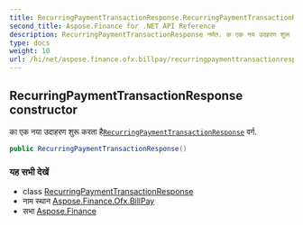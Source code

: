 ```yaml
---
title: RecurringPaymentTransactionResponse.RecurringPaymentTransactionResponse
second_title: Aspose.Finance for .NET API Reference
description: RecurringPaymentTransactionResponse नर्मत. क एक नय उदहरण शुरू करत हैRecurringPaymentTransactionResponse वर्ग.
type: docs
weight: 10
url: /hi/net/aspose.finance.ofx.billpay/recurringpaymenttransactionresponse/recurringpaymenttransactionresponse/
---
```

## RecurringPaymentTransactionResponse constructor

का एक नया उदाहरण शुरू करता है[`RecurringPaymentTransactionResponse`](../) वर्ग.

```csharp
public RecurringPaymentTransactionResponse()
```

### यह सभी देखें

* class [RecurringPaymentTransactionResponse](../)
* नाम स्थान [Aspose.Finance.Ofx.BillPay](../../recurringpaymenttransactionresponse/)
* सभा [Aspose.Finance](../../../)


